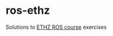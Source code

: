 # ros-ethz
Solutions to [ETHZ ROS course](https://rsl.ethz.ch/education-students/lectures/ros.html) exercises
